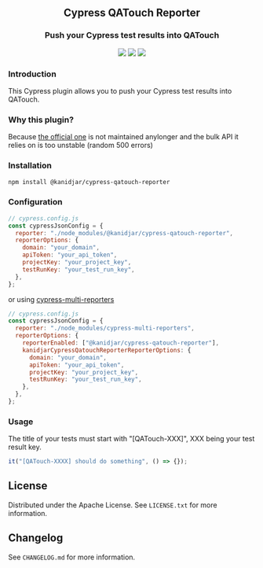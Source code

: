 <h2 align="center">Cypress QATouch Reporter</h2>
<h3 align="center">
Push your Cypress test results into QATouch
</h3>

<div align="center">
<a href="https://github.com/kanidjar/cypress-qatouch-reporter/actions/workflows/build.yaml"><img src="https://github.com/kanidjar/cypress-qatouch-reporter/actions/workflows/build.yaml/badge.svg?branch=main" /></a>
<a href="https://github.com/kanidjar/cypress-qatouch-reporter/actions/workflows/test.yaml"><img src="https://github.com/kanidjar/cypress-qatouch-reporter/actions/workflows/test.yaml/badge.svg?branch=main" /></a>
<a href="https://github.com/kanidjar/cypress-qatouch-reporter/actions/workflows/lint.yaml"><img src="https://github.com/kanidjar/cypress-qatouch-reporter/actions/workflows/lint.yaml/badge.svg?branch=main" /></a>
</div>

### Introduction

This Cypress plugin allows you to push your Cypress test results into QATouch.

### Why this plugin?

Because [the official one](https://www.npmjs.com/package/cypress-qatouch-reporter) is not maintained anylonger and the bulk API it relies on is too unstable (random 500 errors)

### Installation

```sh
npm install @kanidjar/cypress-qatouch-reporter
```

### Configuration

```javascript
// cypress.config.js
const cypressJsonConfig = {
  reporter: "./node_modules/@kanidjar/cypress-qatouch-reporter",
  reporterOptions: {
    domain: "your_domain",
    apiToken: "your_api_token",
    projectKey: "your_project_key",
    testRunKey: "your_test_run_key",
  },
};
```

or using [cypress-multi-reporters](https://github.com/you54f/cypress-multi-reporters)

```javascript
// cypress.config.js
const cypressJsonConfig = {
  reporter: "./node_modules/cypress-multi-reporters",
  reporterOptions: {
    reporterEnabled: ["@kanidjar/cypress-qatouch-reporter"],
    kanidjarCypressQatouchReporterReporterOptions: {
      domain: "your_domain",
      apiToken: "your_api_token",
      projectKey: "your_project_key",
      testRunKey: "your_test_run_key",
    },
  },
};
```

### Usage

The title of your tests must start with "[QATouch-XXX]", XXX being your test result key.

```javascript
it("[QATouch-XXXX] should do something", () => {});
```

## License

Distributed under the Apache License. See `LICENSE.txt` for more information.

## Changelog

See `CHANGELOG.md` for more information.

